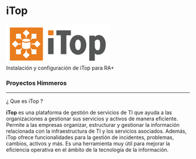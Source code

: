 # iTop
![alt text for screen readers](/img/logo-itop.png)</br>
 Instalación y configuración de iTop para RA+
### Proyectos Himmeros
<hr>
¿ Que es iTop ?

<b>iTop</b> es una plataforma de gestión de servicios de TI que ayuda a las organizaciones a gestionar sus servicios y activos de manera eficiente. Permite a las empresas organizar, estructurar y gestionar la información relacionada con la infraestructura de TI y los servicios asociados. Además, iTop ofrece funcionalidades para la gestión de incidentes, problemas, cambios, activos y más. Es una herramienta muy útil para mejorar la eficiencia operativa en el ámbito de la tecnología de la información.